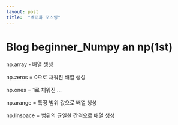 ```yaml
---
layout: post
title:  "벡터화 포스팅"
---
```


# Blog beginner_Numpy an np(1st)

np.array - 배열 생성

np.zeros = 0으로 채워진 배열 생성

np.ones = 1로 채워진 ...

np.arange = 특정 범위 값으로 배열 생성

np.linspace = 범위의 균일한 간격으로 배열 생성
